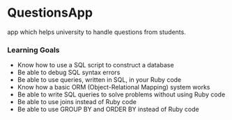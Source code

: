 # QuestionsApp

app which helps university to handle questions from students.

### Learning Goals
* Know how to use a SQL script to construct a database
* Be able to debug SQL syntax errors
* Be able to use queries, written in SQL, in your Ruby code
* Know how a basic ORM (Object-Relational Mapping) system works
* Be able to write SQL queries to solve problems without using Ruby code
* Be able to use joins instead of Ruby code
* Be able to use GROUP BY and ORDER BY instead of Ruby code
